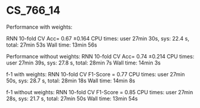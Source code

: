 # CS_766_14

Performance with weights:

RNN 10-fold CV Acc= 0.67 ±0.164
CPU times: user 27min 30s, sys: 22.4 s, total: 27min 53s
Wall time: 13min 56s

Performance without weights:
RNN 10-fold CV Acc= 0.74 ±0.214
CPU times: user 27min 39s, sys: 27.8 s, total: 28min 7s
Wall time: 14min 3s


f-1 with weights:
RNN 10-fold CV F1-Score = 0.77
CPU times: user 27min 50s, sys: 28.7 s, total: 28min 18s
Wall time: 14min 8s


f-1 without weights:
RNN 10-fold CV F1-Score = 0.85
CPU times: user 27min 28s, sys: 21.7 s, total: 27min 50s
Wall time: 13min 54s




